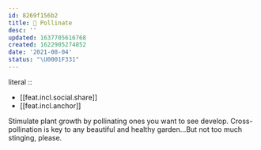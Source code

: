 ```yaml
---
id: 8269f156b2
title: 🐝 Pollinate
desc: ''
updated: 1637705616768
created: 1622905274852
date: '2021-08-04'
status: "\U0001F331"
---
```


literal ::
- [[feat.incl.social.share]]
- [[feat.incl.anchor]]


Stimulate plant growth by pollinating ones you want to see develop. Cross-pollination is key to any beautiful and healthy garden...But not too much stinging, please.
